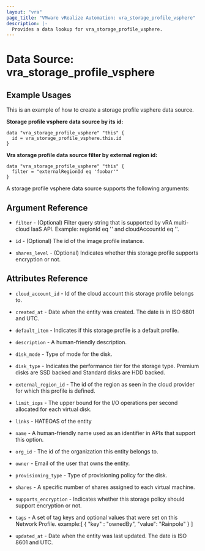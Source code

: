 ```yaml
---
layout: "vra"
page_title: "VMware vRealize Automation: vra_storage_profile_vsphere"
description: |-
  Provides a data lookup for vra_storage_profile_vsphere.
---
```


# Data Source: vra_storage_profile_vsphere
## Example Usages
This is an example of how to create a storage profile vsphere data source.

**Storage profile vsphere data source by its id:**

```hcl
data "vra_storage_profile_vsphere" "this" {
  id = vra_storage_profile_vsphere.this.id
}
```

**Vra storage profile data source filter by external region id:**

```hcl
data "vra_storage_profile_vsphere" "this" {
  filter = "externalRegionId eq 'foobar'"
}
```

A storage profile vsphere data source supports the following arguments:

## Argument Reference

* `filter` - (Optional) Filter query string that is supported by vRA multi-cloud IaaS API. Example: regionId eq '<regionId>' and cloudAccountId eq '<cloudAccountId>'.

* `id` - (Optional) The id of the image profile instance.

* `shares_level` - (Optional) Indicates whether this storage profile supports encryption or not.

## Attributes Reference
* `cloud_account_id` - Id of the cloud account this storage profile belongs to.

* `created_at` - Date when the entity was created. The date is in ISO 6801 and UTC.

* `default_item` - Indicates if this storage profile is a default profile.

* `description` - A human-friendly description.

* `disk_mode` -  Type of mode for the disk.

* `disk_type` -  Indicates the performance tier for the storage type. Premium disks are SSD backed and Standard disks are HDD backed.

* `external_region_id` - The id of the region as seen in the cloud provider for which this profile is defined.

* `limit_iops` - The upper bound for the I/O operations per second allocated for each virtual disk.

* `links` - HATEOAS of the entity

* `name` - A human-friendly name used as an identifier in APIs that support this option.

* `org_id` - The id of the organization this entity belongs to.

* `owner` - Email of the user that owns the entity.

* `provisioning_type` - Type of provisioning policy for the disk.

* `shares` - A specific number of shares assigned to each virtual machine.

* `supports_encryption` - Indicates whether this storage policy should support encryption or not.

* `tags` - A set of tag keys and optional values that were set on this Network Profile.
                      example:[ { "key" : "ownedBy", "value": "Rainpole" } ]

* `updated_at` - Date when the entity was last updated. The date is ISO 8601 and UTC.
